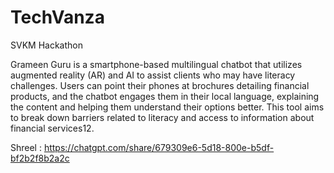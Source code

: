 # TechVanza
SVKM Hackathon

Grameen Guru is a smartphone-based multilingual chatbot that utilizes augmented reality (AR) and AI to assist clients who may have literacy challenges. Users can point their phones at brochures detailing financial products, and the chatbot engages them in their local language, explaining the content and helping them understand their options better. This tool aims to break down barriers related to literacy and access to information about financial services12.



Shreel : https://chatgpt.com/share/679309e6-5d18-800e-b5df-bf2b2f8b2a2c
